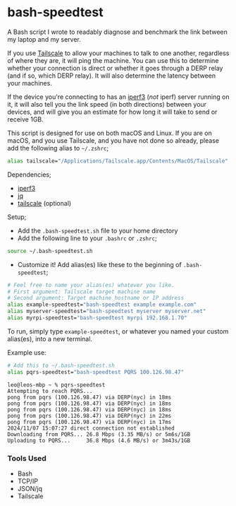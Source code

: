 # bash-speedtest

A Bash script I wrote to readably diagnose and benchmark the link between my laptop and my server.

If you use [Tailscale](https://tailscale.com/) to allow your machines to talk to one another, regardless of where they are, it will ping the machine. You can use this to determine whether your connection is direct or whether it goes through a DERP relay (and if so, which DERP relay). It will also determine the latency between your machines.

If the device you're connecting to has an [iperf3](https://iperf.fr/) (*not* iperf) server running on it, it will also tell you the link speed (in both directions) between your devices, and will give you an estimate for how long it will take to send or receive 1GB.

This script is designed for use on both macOS and Linux. If you are on macOS, and you use Tailscale, and you have not done so already, please add the following alias to `~/.zshrc`;

```bash
alias tailscale="/Applications/Tailscale.app/Contents/MacOS/Tailscale"
```

Dependencies;

- [iperf3](https://iperf.fr/iperf-download.php)
- [jq](https://github.com/jqlang/jq/releases)
- [tailscale](https://tailscale.com/download) (optional)

Setup;

- Add the `.bash-speedtest.sh` file to your home directory
- Add the following line to your `.bashrc` or `.zshrc`;

```bash
source ~/.bash-speedtest.sh
```

- Customize it! Add alias(es) like these to the beginning of `.bash-speedtest`;

```bash
# Feel free to name your alias(es) whatever you like.
# First argument: Tailscale target machine name
# Second argument: Target machine hostname or IP address
alias example-speedtest="bash-speedtest example example.com"
alias myserver-speedtest="bash-speedtest myserver myserver.net"
alias myrpi-speedtest="bash-speedtest myrpi 192.168.1.70"
```

To run, simply type `example-speedtest`, or whatever you named your custom alias(es), into a new terminal.

Example use:

```bash
# Add this to ~/.bash-speedtest.sh
alias pqrs-speedtest="bash-speedtest PQRS 100.126.98.47"
```

```
leo@leos-mbp ~ % pqrs-speedtest
Attempting to reach PQRS...
pong from pqrs (100.126.98.47) via DERP(nyc) in 18ms
pong from pqrs (100.126.98.47) via DERP(nyc) in 18ms
pong from pqrs (100.126.98.47) via DERP(nyc) in 18ms
pong from pqrs (100.126.98.47) via DERP(nyc) in 22ms
pong from pqrs (100.126.98.47) via DERP(nyc) in 17ms
2024/11/07 15:07:27 direct connection not established
Downloading from PQRS... 26.8 Mbps (3.35 MB/s) or 5m6s/1GB
Uploading to PQRS...     36.8 Mbps (4.6 MB/s) or 3m43s/1GB
```

### Tools Used

- Bash
- TCP/IP
- JSON/jq
- Tailscale